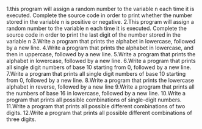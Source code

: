 1.this program will assign a random number to the variable n each time it is executed. Complete the source code in order to print whether the number stored in the variable n is positive or negative.
2.This program will assign a random number to the variable n each time it is executed. Complete the source code in order to print the last digit of the number stored in the variable n
3.Write a program that prints the alphabet in lowercase, followed by a new line.
4.Write a program that prints the alphabet in lowercase, and then in uppercase, followed by a new line.
5.Write a program that prints the alphabet in lowercase, followed by a new line.
6.Write a program that prints all single digit numbers of base 10 starting from 0, followed by a new line.
7.Write a program that prints all single digit numbers of base 10 starting from 0, followed by a new line.
8.Write a program that prints the lowercase alphabet in reverse, followed by a new line
9.Write a program that prints all the numbers of base 16 in lowercase, followed by a new line.
10.Write a program that prints all possible combinations of single-digit numbers.
11.Write a program that prints all possible different combinations of two digits.
12.Write a program that prints all possible different combinations of three digits.
